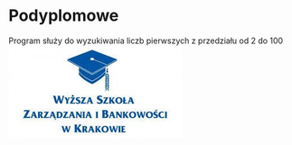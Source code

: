 # Podyplomowe
Program służy do wyzukiwania liczb pierwszych z przedziału od 2 do 100
![](https://github.com/Jancik82/Images/blob/main/zdjecie%20wszib.jpg)